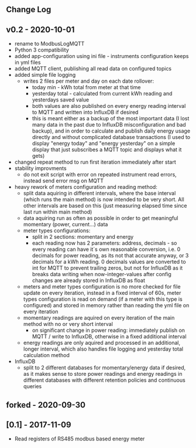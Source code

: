 ## Change Log


## v0.2 - 2020-10-01
* rename to ModbusLogMQTT
* Python 3 compatibility
* added app-configuration using ini file - instruments configuration keeps in yml files
* added MQTT client, publishing all read data on configured topics
* added simple file logging
  * writes 2 files per meter and day on each date rollover: 
    * today min - kWh total from meter at that time
    * yesterday total - calculated from current kWh reading and yesterdays saved value
    * both values are also published on every energy reading interval to MQTT and written into InfluxDB if desired
    * this is meant either as a backup of the most important data (I lost many data in the past due to InfluxDB misconfiguration and bad backup), and in order to calculate and publish daily energy usage directly and without complicated database transactions (I used to display "energy today" and "energy yesterday" on a simple display that just subscribes a MQTT topic and displays what it gets)
* changed repeat method to run first iteration immediately after start
* stability improvments
  * do not exit script with error on repeated instrument read errors, instead send error msg on MQTT
* heavy rework of meters configuration and reading method:
  * split data aquiring in different intervals, where the base interval (which runs the main method) is now intended to be very short. All other intervals are based on this (just measuring elapsed time since last run within main method)
  * data aquiring run as often as possible in order to get meaningful momentary (power, current...) data
  * meter types configurations:
    * split in 2 sections: momentary and energy
    * each reading now has 2 parameters: address, decimals - so every reading can have it´s own reasonable conversion, i.e. 0 decimals for power reading, as its not that accurate anyway, or 3 decimals for a kWh reading. 0 decimals values are converted to int for MQTT to prevent trailing zeros, but not for InfluxDB as it breaks data writing when now-integer-values after config changes are already stored in InfluxDB as float
  * meters and meter types configuration is no more checked for file update on every iteration, instead in a fixed interval of 60s, meter types configuration is read on demand (if a meter with this type is configured) and stored in memory rather than reading the yml file on every iteration
  * momentary readings are aquired on every iteration of the main method with no or very short interval
    * on significant change in power reading: immediately publish on MQTT / write to InfluxDB, otherwise in a fixed additional interval
  * energy readings are only aquired and processed in an additional, longer interval, which also handles file logging and yesterday total calculation method
* InfluxDB
  * split to 2 different databases for momentary/energy data if desired, as it makes sense to store power readings and energy readings in different databases with different retention policies and continuous queries


## forked - 2020-09-30

## [0.1] - 2017-11-09
* Read registers of RS485 modbus based energy meter 
